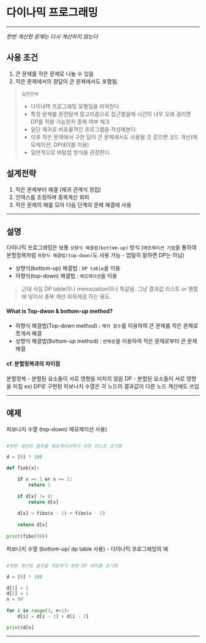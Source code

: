 # 다이나믹 프로그래밍 
-----
*한번 계산한 문제는 다시 계산하지 않는다*

## 사용 조건 
 1. 큰 문제를 작은 문제로 나눌 수 있음 
 2. 작은 문제에서의 정답이 큰 문제에서도 포함됨. 

> `실전전략`
>  * 다이내멱 프로그래밍 유형임을 파악한다
>   * 특정 문제를 완전탐색 알고리즘으로 접근했을때 시간이 너무 오래 걸리면 DP를 적용 가능한지 중복 여부 체크  
>  * 일단 재귀로 비효율적인 프로그램을 작성해본다.
>   * 이후 작은 문제에서 구한 답이 큰 문제에서도 사용될 것 같으면 코드 개선(메모제이션, DP테이블 이용) 
>  * 일반적으로 바텀업 방식을 권장한다. 
 
## 설계전략 
 1. 작은 문제부터 해결 (재귀 관계식 정립)
 2. 인덱스를 조정하며 중복계산 회피
 3. 작은 문제의 해를 모아 다음 단계의 문제 해결에 사용
-------
## 설명 

다이나믹 프로그래밍은 보통 `상향식 해결법(bottom-up)` 방식
(`메모제이션 기법`을 통하여 분할정복처럼 `하향식 해결법(top-down)`도 사용 가능 - 엄밀히 말하면 DP는 아님)

* 상향식(bottom-up) 해결법 : `DP table`을 이용 
* 하향식(top-down) 해결법 : `메모제이션`을 이용

> 근데 사실 DP table이나 memozation이나 똑같음. 그냥 결과값 리스트 or 행렬에 넣어서 중복 계산 
> 피하게끔 하는 용도.

#### What is Top-dwon & bottom-up method? 
* 하향식 해결법(Top-down method)  : `재귀 함수`를 이용하여 큰 문제를 작은 문제로 쪼개서 해결 
* 상향식 해결법(Bottom-up method) : `반복문`을 이용하여 작은 문제로부터 큰 문제 해결

#### cf. 분할정복과의 차이점 
분할정복 - 분할된 요소들이 서로 영향을 미치지 않음 
DP         - 분할된 요소들이 서로 영향을 미침 
                 ex) DP로 구현된 피보나치 수열은 각 노드의 결과값이 다른 노드 계산에도 쓰임 

--------

## 예제 

피보나치 수열 (top-down/ 메모제이션 사용)
``` python

#한번 계산된 결과를 메모제이션하기 위한 리스트 초기화

d = [0] * 100

def fiob(x):

    if x == 1 or x == 2:
        return 1
    
    if d[x] != 0:
        return d[x]
    
    d[x] = fibo(x - 1) + fibo(x - 2)
    
    return d[x]
    
print(fibo(99))
```
피보나치 수열 (bottom-up/ dp table 사용) - 다이나믹 프로그래밍의 예 
``` python

#한번 계산된 결과를 저장하기 위한 DP 테이블 초기화

d = [0] * 100

d[1] = 1
d[2] = 1
n = 99
    
for i in range(3, n+1):
    d[i] = d[i - 1] + d[i - 2]

print(d[n]
```
------

